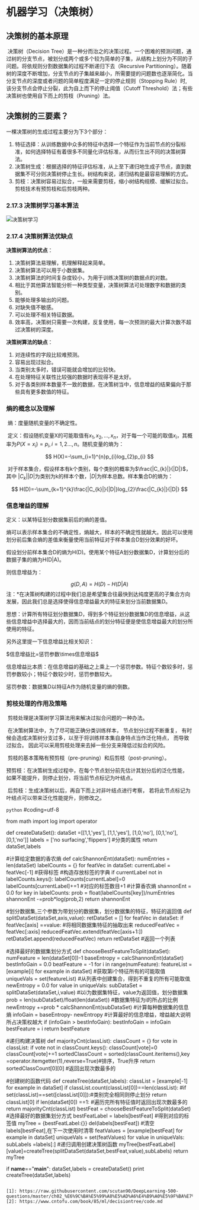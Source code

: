 # 机器学习（决策树）

## 决策树的基本原理

​	决策树（Decision Tree）是一种分而治之的决策过程。一个困难的预测问题，通过树的分支节点，被划分成两个或多个较为简单的子集，从结构上划分为不同的子问题。将依规则分割数据集的过程不断递归下去（Recursive Partitioning）。随着树的深度不断增加，分支节点的子集越来越小，所需要提的问题数也逐渐简化。当分支节点的深度或者问题的简单程度满足一定的停止规则（Stopping Rule）时, 该分支节点会停止分裂，此为自上而下的停止阈值（Cutoff Threshold）法；有些决策树也使用自下而上的剪枝（Pruning）法。

## 决策树的三要素？

一棵决策树的生成过程主要分为下3个部分：

1. 特征选择：从训练数据中众多的特征中选择一个特征作为当前节点的分裂标准，如何选择特征有着很多不同量化评估标准，从而衍生出不同的决策树算法。
2. 决策树生成：根据选择的特征评估标准，从上至下递归地生成子节点，直到数据集不可分则决策树停止生长。树结构来说，递归结构是最容易理解的方式。
3. 剪枝：决策树容易过拟合，一般来需要剪枝，缩小树结构规模、缓解过拟合。剪枝技术有预剪枝和后剪枝两种。

### 2.17.3 决策树学习基本算法

![决策树学习](../../img/ch2/2-5.png)

### 2.17.4 决策树算法优缺点

**决策树算法的优点**：

1. 决策树算法易理解，机理解释起来简单。
2. 决策树算法可以用于小数据集。
3. 决策树算法的时间复杂度较小，为用于训练决策树的数据点的对数。
4. 相比于其他算法智能分析一种类型变量，决策树算法可处理数字和数据的类别。
5. 能够处理多输出的问题。
6. 对缺失值不敏感。
7. 可以处理不相关特征数据。
8. 效率高，决策树只需要一次构建，反复使用，每一次预测的最大计算次数不超过决策树的深度。

**决策树算法的缺点**：

1. 对连续性的字段比较难预测。
2. 容易出现过拟合。
3. 当类别太多时，错误可能就会增加的比较快。
4. 在处理特征关联性比较强的数据时表现得不是太好。
5. 对于各类别样本数量不一致的数据，在决策树当中，信息增益的结果偏向于那些具有更多数值的特征。

### 熵的概念以及理解

​	熵：度量随机变量的不确定性。

​	定义：假设随机变量X的可能取值有$x_{1},x_{2},...,x_{n}$，对于每一个可能的取值$x_{i}$，其概率为$P(X=x_{i})=p_{i},i=1,2...,n$。随机变量的熵为：

$$
H(X)=-\sum_{i=1}^{n}p_{i}log_{2}p_{i}
$$

​       对于样本集合，假设样本有k个类别，每个类别的概率为$\frac{|C_{k}|}{|D|}$，其中 ${|C_{k}|}{|D|}$为类别为k的样本个数，$|D|​$为样本总数。样本集合D的熵为：



$$
H(D)=-\sum_{k=1}^{k}\frac{|C_{k}|}{|D|}log_{2}\frac{|C_{k}|}{|D|}
$$

### 信息增益的理解

​定义：以某特征划分数据集前后的熵的差值。

​熵可以表示样本集合的不确定性，熵越大，样本的不确定性就越大。因此可以使用划分前后集合熵的差值来衡量使用当前特征对于样本集合D划分效果的好坏。


假设划分前样本集合D的熵为H(D)。使用某个特征A划分数据集D，计算划分后的数据子集的熵为H(D|A)。

​则信息增益为：

$$
g(D,A)=H(D)-H(D|A)
$$
​
注：*在决策树构建的过程中我们总是希望集合往最快到达纯度更高的子集合方向发展，因此我们总是选择使得信息增益最大的特征来划分当前数据集D。

思想：计算所有特征划分数据集D，得到多个特征划分数据集D的信息增益，从这些信息增益中选择最大的，因而当前结点的划分特征便是使信息增益最大的划分所使用的特征。

另外这里提一下信息增益比相关知识：

$信息增益比=惩罚参数\times信息增益$

​信息增益比本质：在信息增益的基础之上乘上一个惩罚参数。特征个数较多时，惩罚参数较小；特征个数较少时，惩罚参数较大。

​惩罚参数：数据集D以特征A作为随机变量的熵的倒数。

### 剪枝处理的作用及策略

​	剪枝处理是决策树学习算法用来解决过拟合问题的一种办法。

​	在决策树算法中，为了尽可能正确分类训练样本， 节点划分过程不断重复， 有时候会造成决策树分支过多，以至于将训练样本集自身特点当作泛化特点， 而导致过拟合。 因此可以采用剪枝处理来去掉一些分支来降低过拟合的风险。

​	剪枝的基本策略有预剪枝（pre-pruning）和后剪枝（post-pruning）。

​	预剪枝：在决策树生成过程中，在每个节点划分前先估计其划分后的泛化性能， 如果不能提升，则停止划分，将当前节点标记为叶结点。

​	后剪枝：生成决策树以后，再自下而上对非叶结点进行考察， 若将此节点标记为叶结点可以带来泛化性能提升，则修改之。

```python```
#coding=utf-8

from math import log
import operator

def createDataSet():
    dataSet =[[1,1,'yes'],
              [1,1,'yes'],
              [1,0,'no'],
              [0,1,'no'],
              [0,1,'no']]
    labels = ['no surfacing','flippers'] #分类的属性
    return dataSet,labels

#计算给定数据的香农熵
def calcShannonEnt(dataSet):
    numEntries = len(dataSet)
    labelCounts = {}
    for featVec in dataSet:
        currentLabel = featVec[-1] #获得标签
        #构造存放标签的字典
        if currentLabel not in labelCounts.keys():
            labelCounts[currentLabel]=0
        labelCounts[currentLabel]+=1 #对应的标签数目+1
    #计算香农熵
    shannonEnt = 0.0
    for key in labelCounts:
        prob = float(labelCounts[key])/numEntries
        shannonEnt -=prob*log(prob,2)
    return shannonEnt

#划分数据集,三个参数为带划分的数据集，划分数据集的特征，特征的返回值
def splitDataSet(dataSet,axis,value):
    retDataSet = []
    for featVec in dataSet:
        if featVec[axis] ==value:
            #将相同数据集特征的抽取出来
            reducedFeatVec = featVec[:axis]
            reducedFeatVec.extend(featVec[axis+1:])
            retDataSet.append(reducedFeatVec)
    return retDataSet #返回一个列表

#选择最好的数据集划分方式
def chooseBestFeatureToSplit(dataSet):
    numFeature = len(dataSet[0])-1
    baseEntropy = calcShannonEnt(dataSet)
    bestInfoGain = 0.0
    beatFeature = -1
    for i in range(numFeature):
        featureList = [example[i] for example in dataSet] #获取第i个特征所有的可能取值
        uniqueVals = set(featureList)  #从列表中创建集合，得到不重复的所有可能取值ֵ
        newEntropy = 0.0
        for value in uniqueVals:
            subDataSet = splitDataSet(dataSet,i,value)   #以i为数据集特征，value为返回值，划分数据集
            prob = len(subDataSet)/float(len(dataSet))   #数据集特征为i的所占的比例
            newEntropy +=prob * calcShannonEnt(subDataSet)   #计算每种数据集的信息熵
        infoGain = baseEntropy- newEntropy
        #计算最好的信息增益，增益越大说明所占决策权越大
        if (infoGain > bestInfoGain):
            bestInfoGain = infoGain
            bestFeature = i
    return bestFeature

#递归构建决策树
def majorityCnt(classList):
    classCount = {}
    for vote in classList:
        if vote not in classCount.keys():
            classCount[vote]=0
        classCount[vote]+=1
    sortedClassCount = sorted(classCount.iteritems(),key =operator.itemgetter(1),reverse=True)#排序，True升序
    return sortedClassCount[0][0]  #返回出现次数最多的

 #创建树的函数代码
def createTree(dataSet,labels):
    classList = [example[-1]  for example in dataSet]
    if classList.count(classList[0])==len(classList):
    #if set(classList)==set([classList[0]]):#类别完全相同则停止划分
        return classList[0]
    if len(dataSet[0]) ==1:             #遍历完所有特征值时返回出现次数最多的
        return majorityCnt(classList)
    bestFeat = chooseBestFeatureToSplit(dataSet)   #选择最好的数据集划分方式
    bestFeatLabel = labels[bestFeat]   #得到对应的标签值
    myTree = {bestFeatLabel:{}}
    del(labels[bestFeat])      #清空labels[bestFeat],在下一次使用时清零
    featValues = [example[bestFeat] for example in dataSet]
    uniqueVals = set(featValues)
    for value in uniqueVals:
        subLabels =labels[:]
        #递归调用创建决策树函数
        myTree[bestFeatLabel][value]=createTree(splitDataSet(dataSet,bestFeat,value),subLabels)
    return myTree

if __name__=="__main__":
    dataSet,labels = createDataSet()
    print createTree(dataSet,labels)
``````

[1]: https://raw.githubusercontent.com/scutan90/DeepLearning-500-questions/master/ch02_%E6%9C%BA%E5%99%A8%E5%AD%A6%E4%B9%A0%E5%9F%BA%E7%A1%80/%E7%AC%AC%E4%BA%8C%E7%AB%A0_%E6%9C%BA%E5%99%A8%E5%AD%A6%E4%B9%A0%E5%9F%BA%E7%A1%80.md
[2]: https://www.cntofu.com/book/85/ml/decisiontree/code.md

